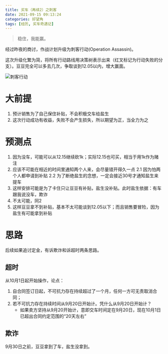 ```yaml
---
title: 买车（再续2）之刺客
date: 2021-09-15 09:13:24
categories: 好望角
tags: [经历, 买车奇遇记]
---
```


> 稳住，我能赢。

经过昨夜的商讨，作战计划升级为刺客行动(Operation Assassin)。
<!--more-->

这次升级化繁为简，将所有行动路线用决策树表示出来（红叉标记为行动失败的分支）。豆豆完全可以多去几次，争取谈到12.05以内，增大赢面。

![刺客行动](tree.jpg)

# 大前提
1. 预计销售为了自己保住补贴，不会积极交车给盐生
2. 这次行动成功有收益，失败不会产生损失，所以期望为正，当全力为之

# 预测点
1. 因为没车，可能可以从12.15继续砍1k；实际12.15也可买，相当于用1k作为赌注
2. 应该不可能在相近的时间里通知两个人来，会尽量错开得久一点
    2.1 因为怕两个人都申请到补贴
    2.2 为了断绝盐生的念想，一定会接近30号才通知盐生来提车
3. 这样安排可能是为了卡住只让豆豆有补贴，盐生没补贴。此时盐生依据：有车跟我说没车，欺诈
4. 不太可能，同2
5. 这样豆豆拿不到补贴，基本不太可能谈到12.05以下；而且销售要冒险，因为盐生有可能拿到补贴

# 思路
后续如果追讨定金，有诉欺诈和诉超时两条思路。

## 超时
从10月1日起开始操作，论点：
1. 自合同签订日起，不可抗力存在持续超过了一个月，任何一方可无责取消合同；
2. 若不可抗力存在持续时间从9月20日开始计。凭什么从9月20日开始计？
    - 如果卖方坚持从9月20开始计，意即交车时间定在9月20日，现在10月1日已超出合同约定范围的“20天左右”

## 欺诈
9月30日之前，豆豆拿到了车，盐生没拿到。
